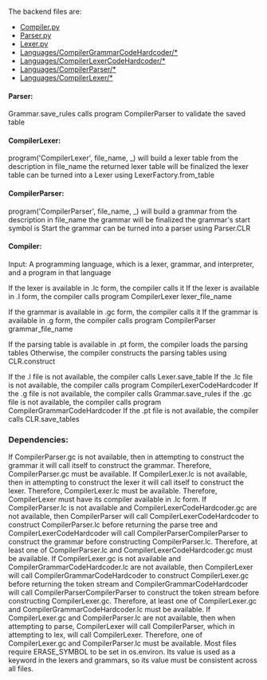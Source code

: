 The backend files are:
* [Compiler.py](/Compiler.py)
* [Parser.py](/Parser.py)
* [Lexer.py](/Lexer.py)
* [Languages/CompilerGrammarCodeHardcoder/*](/Languages/CompilerGrammarCodeHardcoder/)
* [Languages/CompilerLexerCodeHardcoder/*](/Languages/CompilerLexerCodeHardcoder/)
* [Languages/CompilerParser/*](/Languages/CompilerParser/)
* [Languages/CompilerLexer/*](/Languages/CompilerLexer/)

#### Parser:
Grammar.save_rules calls program CompilerParser to validate the saved table

#### CompilerLexer:
program('CompilerLexer', file_name, _) will build a lexer table from the description in file_name
the returned lexer table will be finalized
the lexer table can be turned into a Lexer using LexerFactory.from_table

#### CompilerParser:
program('CompilerParser', file_name, _) will build a grammar from the description in file_name
the grammar will be finalized
the grammar's start symbol is Start
the grammar can be turned into a parser using Parser.CLR

#### Compiler:
Input: A programming language, which is a lexer, grammar, and interpreter, and a program in that language

If the lexer is available in .lc form, the compiler calls it
If the lexer is available in .l form, the compiler calls program CompilerLexer lexer_file_name

If the grammar is available in .gc form, the compiler calls it
If the grammar is available in .g form, the compiler calls program CompilerParser grammar_file_name

If the parsing table is available in .pt form, the compiler loads the parsing tables
Otherwise, the compiler constructs the parsing tables using CLR.construct

If the .l file is not available, the compiler calls Lexer.save_table
If the .lc file is not available, the compiler calls program CompilerLexerCodeHardcoder
If the .g file is not available, the compiler calls Grammar.save_rules
if the .gc file is not available, the compiler calls program CompilerGrammarCodeHardcoder
If the .pt file is not available, the compiler calls CLR.save_tables

### Dependencies:
If CompilerParser.gc is not available, then in attempting to construct the grammar it will call itself to construct the grammar. Therefore, CompilerParser.gc must be available.
If CompilerLexer.lc is not available, then in attempting to construct the lexer it will call itself to construct the lexer. Therefore, CompilerLexer.lc must be available. Therefore, CompilerLexer must have its compiler available in .lc form.
If CompilerParser.lc is not available and CompilerLexerCodeHardcoder.gc are not available, then CompilerParser will call CompilerLexerCodeHardcoder to construct CompilerParser.lc before returning the parse tree and CompilerLexerCodeHardcoder will call CompilerParserCompilerParser to construct the grammar before constructing CompilerParser.lc. Therefore, at least one of CompilerParser.lc and CompilerLexerCodeHardcoder.gc must be available.
If CompilerLexer.gc is not available and CompilerGrammarCodeHardcoder.lc are not available, then CompilerLexer will call CompilerGrammarCodeHardcoder to construct CompilerLexer.gc before returning the token stream and CompilerGrammarCodeHardcoder will call CompilerParserCompilerParser to construct the token stream before constructing CompilerLexer.gc. Therefore, at least one of CompilerLexer.gc and CompilerGrammarCodeHardcoder.lc must be available.
If CompilerLexer.gc and CompilerParser.lc are not available, then when attempting to parse, CompilerLexer will call CompilerParser, which in attempting to lex, will call CompilerLexer. Therefore, one of CompilerLexer.gc and CompilerParser.lc must be available.
Most files require ERASE_SYMBOL to be set in os.environ. Its value is used as a keyword in the lexers and grammars, so its value must be consistent across all files.
